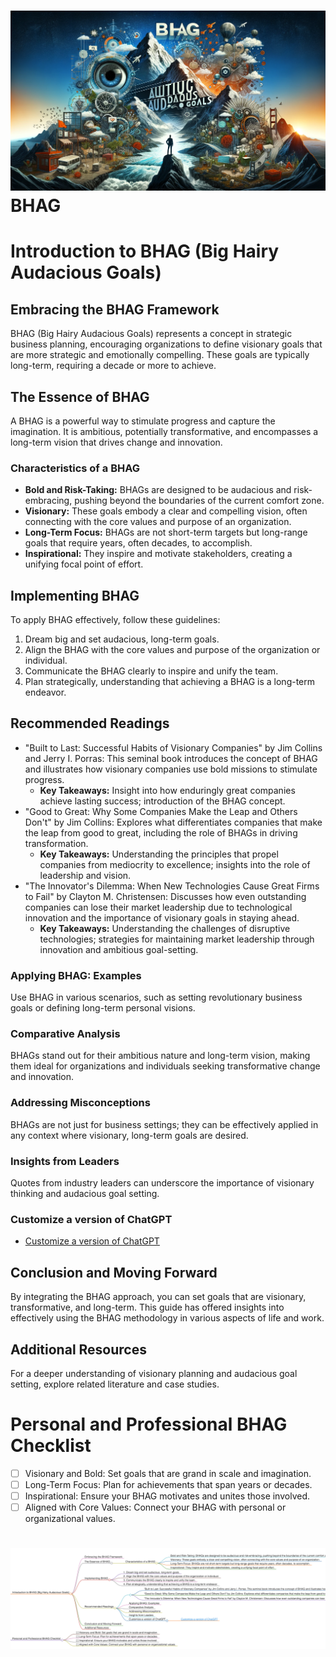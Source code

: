 
<h1><img src="bhag1.png">BHAG</h1>

# Introduction to BHAG (Big Hairy Audacious Goals)

## Embracing the BHAG Framework
BHAG (Big Hairy Audacious Goals) represents a concept in strategic business planning, encouraging organizations to define visionary goals that are more strategic and emotionally compelling. These goals are typically long-term, requiring a decade or more to achieve.

## The Essence of BHAG
A BHAG is a powerful way to stimulate progress and capture the imagination. It is ambitious, potentially transformative, and encompasses a long-term vision that drives change and innovation.

### Characteristics of a BHAG
- **Bold and Risk-Taking:** BHAGs are designed to be audacious and risk-embracing, pushing beyond the boundaries of the current comfort zone.
- **Visionary:** These goals embody a clear and compelling vision, often connecting with the core values and purpose of an organization.
- **Long-Term Focus:** BHAGs are not short-term targets but long-range goals that require years, often decades, to accomplish.
- **Inspirational:** They inspire and motivate stakeholders, creating a unifying focal point of effort.

## Implementing BHAG
To apply BHAG effectively, follow these guidelines:
1. Dream big and set audacious, long-term goals.
2. Align the BHAG with the core values and purpose of the organization or individual.
3. Communicate the BHAG clearly to inspire and unify the team.
4. Plan strategically, understanding that achieving a BHAG is a long-term endeavor.

## Recommended Readings
- "Built to Last: Successful Habits of Visionary Companies" by Jim Collins and Jerry I. Porras: This seminal book introduces the concept of BHAG and illustrates how visionary companies use bold missions to stimulate progress.
    - **Key Takeaways:** Insight into how enduringly great companies achieve lasting success; introduction of the BHAG concept.
- "Good to Great: Why Some Companies Make the Leap and Others Don't" by Jim Collins: Explores what differentiates companies that make the leap from good to great, including the role of BHAGs in driving transformation.
    - **Key Takeaways:** Understanding the principles that propel companies from mediocrity to excellence; insights into the role of leadership and vision.
- "The Innovator's Dilemma: When New Technologies Cause Great Firms to Fail" by Clayton M. Christensen: Discusses how even outstanding companies can lose their market leadership due to technological innovation and the importance of visionary goals in staying ahead.
    - **Key Takeaways:** Understanding the challenges of disruptive technologies; strategies for maintaining market leadership through innovation and ambitious goal-setting.

### Applying BHAG: Examples
Use BHAG in various scenarios, such as setting revolutionary business goals or defining long-term personal visions.

### Comparative Analysis
BHAGs stand out for their ambitious nature and long-term vision, making them ideal for organizations and individuals seeking transformative change and innovation.

### Addressing Misconceptions
BHAGs are not just for business settings; they can be effectively applied in any context where visionary, long-term goals are desired.

### Insights from Leaders
Quotes from industry leaders can underscore the importance of visionary thinking and audacious goal setting.

### Customize a version of ChatGPT 
- [Customize a version of ChatGPT ](https://chat.openai.com/g/g-3JEKe3tVr-goal-setting-guru)

## Conclusion and Moving Forward
By integrating the BHAG approach, you can set goals that are visionary, transformative, and long-term. This guide has offered insights into effectively using the BHAG methodology in various aspects of life and work.

## Additional Resources
For a deeper understanding of visionary planning and audacious goal setting, explore related literature and case studies.

# Personal and Professional BHAG Checklist
- [ ] Visionary and Bold: Set goals that are grand in scale and imagination.
- [ ] Long-Term Focus: Plan for achievements that span years or decades.
- [ ] Inspirational: Ensure your BHAG motivates and unites those involved.
- [ ] Aligned with Core Values: Connect your BHAG with personal or organizational values.

<h1><img src="bhag-mindmap.png"></h1>
